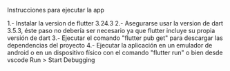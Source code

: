 Instrucciones para ejecutar la app

1.- Instalar la version de flutter 3.24.3
2.- Asegurarse usar la version de dart 3.5.3, éste paso no debería ser necesario ya que flutter incluye su propia versión de dart
3.- Ejecutar el comando "flutter pub get" para descargar las dependencias del proyecto
4.- Ejecutar la aplicación en un emulador de android o en un dispositivo físico con el comando "flutter run" o bien desde vscode Run > Start Debugging
